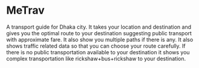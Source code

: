 # MeTrav
A transport guide for Dhaka city. It takes your location and destination and gives you the optimal route to your destination suggesting public transport with approximate fare. It also show you multiple paths if there is any. It also shows traffic related data so that you can choose your route carefully. If there is no public transportation available to your destination it shows you complex transportation like rickshaw+bus+rickshaw to your destination.
